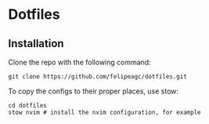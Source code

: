 # Dotfiles

## Installation
Clone the repo with the following command:
```
git clone https://github.com/felipeagc/dotfiles.git
```

To copy the configs to their proper places, use stow:
```
cd dotfiles
stow nvim # install the nvim configuration, for example
```
